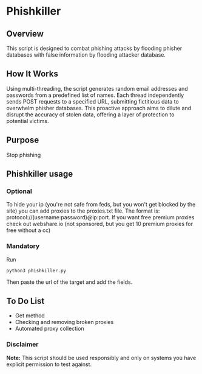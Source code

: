 # Phishkiller

## Overview
This script is designed to combat phishing attacks by flooding phisher databases with false information by flooding attacker database.

## How It Works
Using multi-threading, the script generates random email addresses and passwords from a predefined list of names. Each thread independently sends POST requests to a specified URL, submitting fictitious data to overwhelm phisher databases. This proactive approach aims to dilute and disrupt the accuracy of stolen data, offering a layer of protection to potential victims.

## Purpose
Stop phishing


## Phishkiller usage

### Optional
To hide your ip (you're not safe from feds, but you won't get blocked by the site) you can add proxies to the proxies.txt file. The format is: protocol://(username:password)@ip:port. If you want free premium proxies check out webshare.io (not sponsored, but you get 10 premium proxies for free without a cc)

### Mandatory
Run
```
python3 phishkiller.py
 ```
 Then paste the url of the target and add the fields.


 ## To Do List

 - Get method
 - Checking and removing broken proxies
 - Automated proxy collection

 ### Disclaimer
**Note:** This script should be used responsibly and only on systems you have explicit permission to test against.
